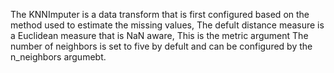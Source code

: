 The KNNImputer is a data transform that is first configured based on the method used to estimate the missing values, The defult distance measure is a Euclidean measure that is NaN aware, This is the metric argument
The number of neighbors is set to five by defult and can be configured by the n_neighbors argumebt.
